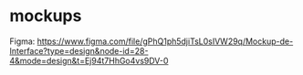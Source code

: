 # mockups

Figma: https://www.figma.com/file/gPhQ1ph5djiTsL0sIVW29q/Mockup-de-Interface?type=design&node-id=28-4&mode=design&t=Ej94t7HhGo4vs9DV-0
